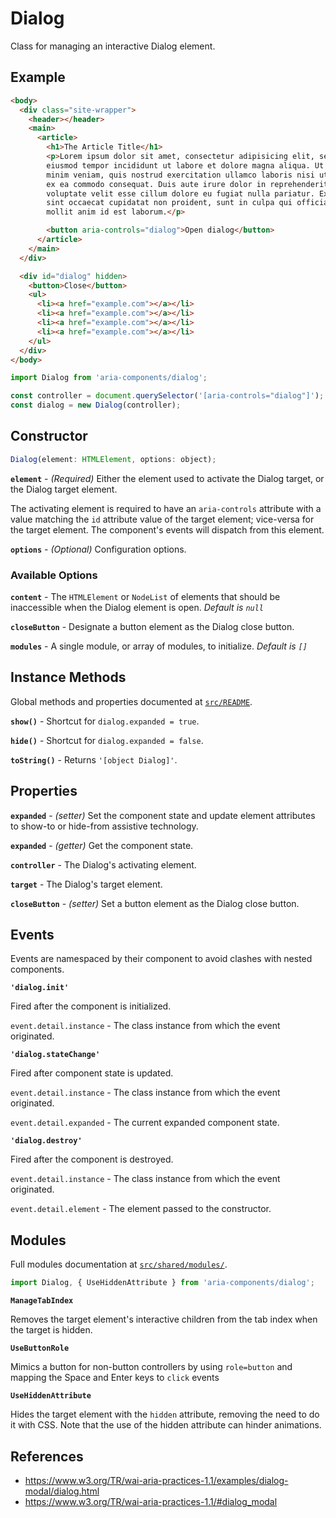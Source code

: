 Dialog
======

Class for managing an interactive Dialog element.

## Example

```html
<body>
  <div class="site-wrapper">
    <header></header>
    <main>
      <article>
        <h1>The Article Title</h1>
        <p>Lorem ipsum dolor sit amet, consectetur adipisicing elit, sed do
        eiusmod tempor incididunt ut labore et dolore magna aliqua. Ut enim ad
        minim veniam, quis nostrud exercitation ullamco laboris nisi ut aliquip
        ex ea commodo consequat. Duis aute irure dolor in reprehenderit in
        voluptate velit esse cillum dolore eu fugiat nulla pariatur. Excepteur
        sint occaecat cupidatat non proident, sunt in culpa qui officia deserunt
        mollit anim id est laborum.</p>

        <button aria-controls="dialog">Open dialog</button>
      </article>
    </main>
  </div>

  <div id="dialog" hidden>
    <button>Close</button>
    <ul>
      <li><a href="example.com"></a></li>
      <li><a href="example.com"></a></li>
      <li><a href="example.com"></a></li>
      <li><a href="example.com"></a></li>
    </ul>
  </div>
</body>
```

```jsx
import Dialog from 'aria-components/dialog';

const controller = document.querySelector('[aria-controls="dialog"]');
const dialog = new Dialog(controller);
```

## Constructor

```jsx
Dialog(element: HTMLElement, options: object);
```

**`element`** - _(Required)_ Either the element used to activate the Dialog target, or the Dialog target element.

The activating element is required to have an `aria-controls` attribute with a value matching the `id` attribute value of the target element; vice-versa for the target element. The component's events will dispatch from this element.

**`options`** - _(Optional)_ Configuration options.

### Available Options

**`content`** - The `HTMLElement` or `NodeList` of elements that should be inaccessible when the Dialog element is open. _Default is `null`_

**`closeButton`** - Designate a button element as the Dialog close button.

**`modules`** - A single module, or array of modules, to initialize. _Default is `[]`_

## Instance Methods

Global methods and properties documented at [`src/README`](../).

**`show()`** - Shortcut for `dialog.expanded = true`.

**`hide()`** - Shortcut for `dialog.expanded = false`.

**`toString()`** - Returns `'[object Dialog]'`.

## Properties

**`expanded`** - _(setter)_ Set the component state and update element attributes to show-to or hide-from assistive technology.

**`expanded`** - _(getter)_ Get the component state.

**`controller`** - The Dialog's activating element.

**`target`** - The Dialog's target element.

**`closeButton`** - _(setter)_ Set a button element as the Dialog close button.

## Events

Events are namespaced by their component to avoid clashes with nested components.

**`'dialog.init'`** 

Fired after the component is initialized.

`event.detail.instance` - The class instance from which the event originated.

**`'dialog.stateChange'`** 

Fired after component state is updated.

`event.detail.instance` - The class instance from which the event originated.

`event.detail.expanded` - The current expanded component state.

**`'dialog.destroy'`** 

Fired after the component is destroyed.

`event.detail.instance` - The class instance from which the event originated.

`event.detail.element` - The element passed to the constructor.


## Modules

Full modules documentation at [`src/shared/modules/`](..//shared/modules/).

```jsx
import Dialog, { UseHiddenAttribute } from 'aria-components/dialog';
```

**`ManageTabIndex`**

Removes the target element's interactive children from the tab index when the target is hidden.

**`UseButtonRole`**

Mimics a button for non-button controllers by using `role=button` and mapping the Space and Enter keys to `click` events

**`UseHiddenAttribute`**

Hides the target element with the `hidden` attribute, removing the need to do it with CSS. Note that the use of the hidden attribute can hinder animations.

## References

- https://www.w3.org/TR/wai-aria-practices-1.1/examples/dialog-modal/dialog.html
- https://www.w3.org/TR/wai-aria-practices-1.1/#dialog_modal
